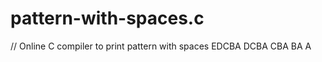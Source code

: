 # pattern-with-spaces.c
// Online C compiler to print pattern with spaces  EDCBA  DCBA   CBA    BA   A
